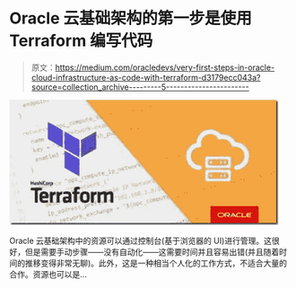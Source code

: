 # Oracle 云基础架构的第一步是使用 Terraform 编写代码

> 原文：<https://medium.com/oracledevs/very-first-steps-in-oracle-cloud-infrastructure-as-code-with-terraform-d3179ecc043a?source=collection_archive---------5----------------------->

![](img/70fb85c1562a24ddb092a9e6fda2811d.png)

Oracle 云基础架构中的资源可以通过控制台(基于浏览器的 UI)进行管理。这很好，但是需要手动步骤——没有自动化——这需要时间并且容易出错(并且随着时间的推移变得非常无聊)。此外，这是一种相当个人化的工作方式，不适合大量的合作。资源也可以是…